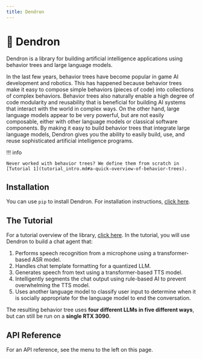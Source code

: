 ```yaml
---
title: Dendron
---
```


# 🌳 Dendron

Dendron is a library for building artificial intelligence applications using behavior trees and large language models. 

In the last few years, behavior trees have become popular in game AI development and robotics. This has happened because behavior trees make it easy to compose simple behaviors (pieces of code) into collections of complex behaviors. Behavior trees also naturally enable a high degree of code modularity and reusability that is beneficial for building AI systems that interact with the world in complex ways. On the other hand, large language models appear to be very powerful, but are not easily composable, either with other language models or classical software components. By making it easy to build behavior trees that integrate large language models, Dendron gives you the ability to easily build, use, and reuse sophisticated artificial intelligence programs.

!!! info

    Never worked with behavior trees? We define them from scratch in [Tutorial 1](tutorial_intro.md#a-quick-overview-of-behavior-trees).

## Installation

You can use `pip` to install Dendron. For installation instructions, [click here](install.md).

## The Tutorial

For a tutorial overview of the library, [click here](tutorial_intro.md). In the tutorial, you will use Dendron to build a chat agent that:

1. Performs speech recognition from a microphone using a transformer-based ASR model.
2. Handles chat template formatting for a quantized LLM.
3. Generates speech from text using a transformer-based TTS model. 
4. Intelligently segments the chat output using rule-based AI to prevent overwhelming the TTS model.
5. Uses another language model to classify user input to determine when it is socially appropriate for the language model to end the conversation.

The resulting behavior tree uses **four different LLMs in five different ways**, but can still be run on a **single RTX 3090**.

## API Reference

For an API reference, see the menu to the left on this page.